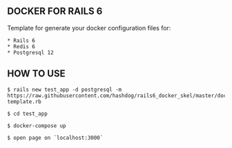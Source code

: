 ## DOCKER FOR RAILS 6
  
  Template for generate your docker configuration files for:
  
    * Rails 6
    * Redis 6
    * Postgresql 12
  
## HOW TO USE

    $ rails new test_app -d postgresql -m https://raw.githubusercontent.com/hashdog/rails6_docker_skel/master/docker-template.rb

    $ cd test_app

    $ docker-compose up

    $ open page on `localhost:3000`
